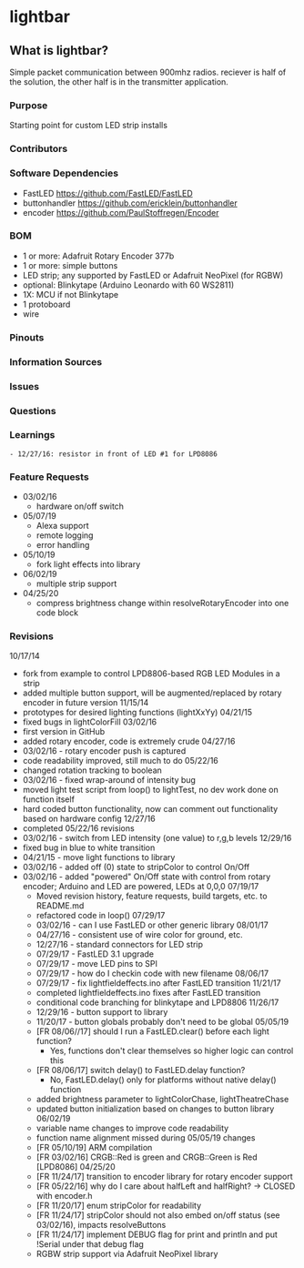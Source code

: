 # lightbar
## What is lightbar? 
Simple packet communication between 900mhz radios. reciever is half of the solution, the other half is in the transmitter application.

### Purpose
Starting point for custom LED strip installs

### Contributors


### Software Dependencies
  - FastLED https://github.com/FastLED/FastLED
  - buttonhandler https://github.com/ericklein/buttonhandler
  - encoder https://github.com/PaulStoffregen/Encoder

### BOM
  - 1 or more: Adafruit Rotary Encoder 377b
  - 1 or more: simple buttons
  - LED strip; any supported by FastLED or Adafruit NeoPixel (for RGBW)
  - optional: Blinkytape (Arduino Leonardo with 60 WS2811)
  - 1X: MCU if not Blinkytape
  - 1 protoboard
  - wire

### Pinouts

### Information Sources

### Issues

### Questions

### Learnings
    - 12/27/16: resistor in front of LED #1 for LPD8086

### Feature Requests
  - 03/02/16
    -  hardware on/off switch
  - 05/07/19
    - Alexa support
    - remote logging
    - error handling
  - 05/10/19
    - fork light effects into library
  - 06/02/19
    - multiple strip support
  - 04/25/20
    - compress brightness change within resolveRotaryEncoder into one code block
 
### Revisions
  10/17/14
  -  fork from example to control LPD8806-based RGB LED Modules in a strip
  -  added multiple button support, will be augmented/replaced by rotary encoder in future version
  11/15/14
  -  prototypes for desired lighting functions (lightXxYy)
  04/21/15
  -  fixed bugs in lightColorFill
  03/02/16
  -  first version in GitHub
  -  added rotary encoder, code is extremely crude
  04/27/16
  -  03/02/16 - rotary encoder push is captured
  -  code readability improved, still much to do
  05/22/16
  - changed rotation tracking to boolean
  - 03/02/16 - fixed wrap-around of intensity bug
  - moved light test script from loop() to lightTest, no dev work done on function itself
  - hard coded button functionality, now can comment out functionality based on hardware config
  12/27/16
  - completed 05/22/16 revisions
  - 03/02/16 - switch from LED intensity (one value) to r,g,b levels
  12/29/16
  - fixed bug in blue to white transition
  - 04/21/15 - move light functions to library
  - 03/02/16 - added off (0) state to stripColor to control On/Off
  - 03/02/16 - added "powered" On/Off state with control from rotary encoder; Arduino and LED are powered, LEDs at 0,0,0
  07/19/17
  	- Moved revision history, feature requests, build targets, etc. to README.md
  	- refactored code in loop()
  07/29/17
    - 03/02/16 - can I use FastLED or other generic library
  08/01/17
    - 04/27/16 - consistent use of wire color for ground, etc.
    - 12/27/16 - standard connectors for LED strip
    - 07/29/17 - FastLED 3.1 upgrade
    - 07/29/17 - move LED pins to SPI
    - 07/29/17 - how do I checkin code with new filename
  08/06/17
    - 07/29/17 - fix lightfieldeffects.ino after FastLED transition
  11/21/17
    - completed lightfieldeffects.ino fixes after FastLED transition
    - conditional code branching for blinkytape and LPD8806
  11/26/17
    - 12/29/16 - button support to library
    - 11/20/17 - button globals probably don't need to be global
  05/05/19
    - [FR 08/06//17] should I run a FastLED.clear() before each light function?
      - Yes, functions don't clear themselves so higher logic can control this
    - [FR 08/06/17] switch delay() to FastLED.delay function?
      - No, FastLED.delay() only for platforms without native delay() function
    - added brightness parameter to lightColorChase, lightTheatreChase
    - updated button initialization based on changes to button library
  06/02/19
    - variable name changes to improve code readability
    - function name alignment missed during 05/05/19 changes
    - [FR 05/10/19] ARM compilation
    - [FR 03/02/16] CRGB::Red is green and CRGB::Green is Red [LPD8086]
  04/25/20
    - [FR 11/24/17] transition to encoder library for rotary encoder support
    - [FR 05/22/16] why do I care about halfLeft and halfRight? -> CLOSED with encoder.h
    - [FR 11/20/17] enum stripColor for readability
    - [FR 11/24/17] stripColor should not also embed on/off status (see 03/02/16), impacts resolveButtons
    - [FR 11/24/17] implement DEBUG flag for print and println and put !Serial under that debug flag
    - RGBW strip support via Adafruit NeoPixel library